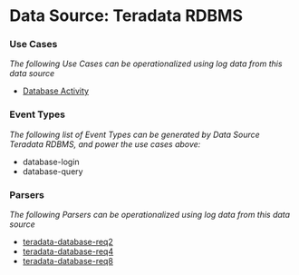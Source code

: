 Data Source: Teradata RDBMS
===========================

### Use Cases

_The following Use Cases can be operationalized using log data from this data source_

* [Database Activity](usecase_database_activity.md)


### Event Types

_The following list of Event Types can be generated by Data Source Teradata RDBMS, and power the use cases above:_

- database-login
- database-query


### Parsers

_The following Parsers can be operationalized using log data from this data source_

* [teradata-database-req2](parserContent_teradata-database-req2.md)
* [teradata-database-req4](parserContent_teradata-database-req4.md)
* [teradata-database-req8](parserContent_teradata-database-req8.md)
